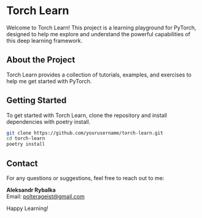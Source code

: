 # Torch Learn

Welcome to Torch Learn! This project is a learning playground for PyTorch, designed to help me explore and understand the powerful capabilities of this deep learning framework.

## About the Project

Torch Learn provides a collection of tutorials, examples, and exercises to help me get started with PyTorch.

## Getting Started

To get started with Torch Learn, clone the repository and install dependencies with poetry install.

```bash
git clone https://github.com/yourusername/torch-learn.git
cd torch-learn
poetry install
```

## Contact

For any questions or suggestions, feel free to reach out to me:

**Aleksandr Rybalka**  
Email: polterageist@gmail.com

Happy Learning!
